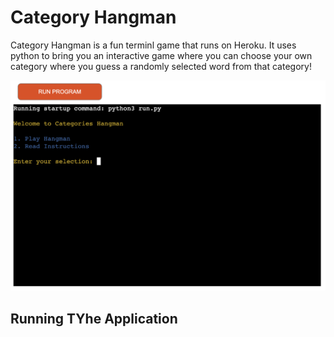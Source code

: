 # Category Hangman

Category Hangman is a fun terminl game that runs on Heroku. It uses python to bring you an interactive game where you can choose your own category where you guess a randomly selected word from that category!

![Homescreen of the game](assets/images/homescreen.png)

## Running TYhe Application
